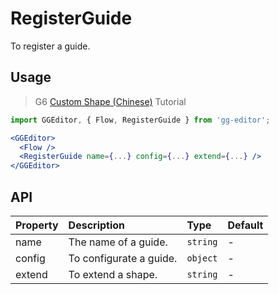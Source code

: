 # RegisterGuide

To register a guide.

## Usage

> G6 [Custom Shape (Chinese)](https://antv.alipay.com/zh-cn/g6/1.x/tutorial/custom-shape.html) Tutorial

```jsx
import GGEditor, { Flow, RegisterGuide } from 'gg-editor';

<GGEditor>
  <Flow />
  <RegisterGuide name={...} config={...} extend={...} />
</GGEditor>
```

## API

| Property | Description | Type | Default |
| :--- | :--- | :--- | :--- |
| name | The name of a guide. | `string` | - |
| config | To configurate a guide. | `object` | - |
| extend | To extend a shape. | `string` | - |
